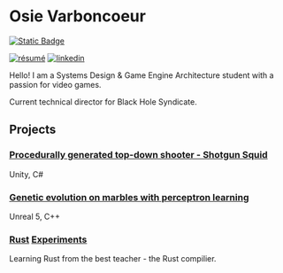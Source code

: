 # Osie Varboncoeur
[![Static Badge](https://img.shields.io/badge/Game%20Projects-maker?logo=unrealengine&labelColor=%23498cad&color=%23b900ff)
](https://www.docnosv.com/)

[![résumé](https://img.shields.io/static/v1?&color=ccff90&label=&labelColor=424242&logo=libreoffice&logoColor=fff&message=résumé&&style=flat-square)](./_Current-Resume.pdf)
[![linkedin](https://img.shields.io/static/v1?&color=2867b2&label=&labelColor=424242&logo=linkedin&logoColor=fff&message=linkedin&&style=flat-square)](https://www.linkedin.com/in/ospreyvarboncoeur/)

Hello! I am a Systems Design & Game Engine Architecture student with a passion for video games.

Current technical director for Black Hole Syndicate.


## Projects
### [Procedurally generated top-down shooter - Shotgun Squid](https://github.com/DocNos/NosEngine) 
Unity, C#
### [Genetic evolution on marbles with perceptron learning](https://github.com/DocNos/GeneticEvolution_PLA-Marbles)
Unreal 5, C++
### [Rust](https://github.com/DocNos/rpsBot) [Experiments](https://github.com/DocNos/NosEngine)
Learning Rust from the best teacher - the Rust compilier.
